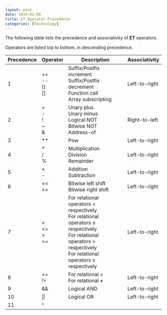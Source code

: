 ```yaml
---
layout: post
date: 2019-02-08
title: ET Operator Precedence
categories: [Technology]
---
```


The following table lists the precedence and associativity of **ET** operators.

Operators are listed top to bottom, in descending precedence.



| Precedence  | Operator | Description | Associativity |
| ------------- | ------------- | ------------ | ---------- |
| 1 | ++<br>--<br>()<br>[] | Suffix/Postfix increment<br>Suffix/Postfix decrement<br>Function call<br>Array subscripting | Left-to-right |
| 2 | +<br>-<br>!<br>~<br>& | Unary plus<br>Unary minus<br>Logical NOT<br>Bitwise NOT<br>Address-of | Right-to-left |
| 3 | ** | Pow | Left-to-right |
| 4 | *<br>/<br>% | Multiplication<br>Division<br>Remainder | Left-to-right |
| 5 | +<br>- | Addition<br>Subtraction | Left-to-right |
| 6 | \<<<br>\>> | Bitwise left shift<br>Bitwise right shift | Left-to-right |
| 7 | < <br><=<br>><br>>= | For relational operators < respectively<br>For relational operators ≤ respectively<br>For relational operators > respectively<br>For relational operators ≥ respectively | Left-to-right |
| 8 | ==<br>!= | For relational = <br>For relational ≠ | Left-to-right |
| 9 | && | Logical AND | Left-to-right |
| 10 | \|\| | Logical OR | Left-to-right |
| 11 | ^ | | |

